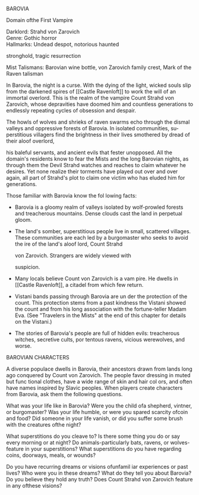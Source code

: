 BAROVIA

Domain ofthe First Vampire

Darklord: Strahd von Zarovich  
Genre: Gothic horror  
Hallmarks: Undead despot, notorious haunted

stronghold, tragic resurrection

Mist Talismans: Barovian wine bottle, von Zarovich family crest, Mark of the Raven talisman

In Barovia, the night is a curse. With the dying of the light, wicked souls slip from the darkened spires of [[Castle Ravenloft]] to work the will of an immortal overlord. This is the realm of the vampire Count Strahd von Zarovich, whose depravities have doomed him and countless generations to endlessly repeating cycles of obsession and despair.

The howls of wolves and shrieks of raven swarms echo through the dismal valleys and oppressive forests of Barovia. In isolated communities, su­ perstitious villagers find the brightness in their lives smothered by dread of their aloof overlord,

his baleful servants, and ancient evils that fester unopposed. All the domain's residents know to fear the Mists and the long Barovian nights, as through them the Devil Strahd watches and reaches to claim whatever he desires. Yet none realize their torments have played out over and over again, all part of Strahd's plot to claim one victim who has eluded him for generations.




Those familiar with Barovia know the fol­ lowing facts:

-   Barovia is a gloomy realm of valleys isolated by wolf-prowled forests and treacherous mountains. Dense clouds cast the land in perpetual gloom.
    
-   The land's somber, superstitious people live in small, scattered villages. These communities are each led by a burgomaster who seeks to avoid the ire of the land's aloof lord, Count Strahd
    
    von Zarovich. Strangers are widely viewed with
    
    suspicion.
    
-   Many locals believe Count von Zarovich is a vam­ pire. He dwells in [[Castle Ravenloft]], a citadel from which few return.
    
-   Vistani bands passing through Barovia are un­ der the protection of the count. This protection stems from a past kindness the Vistani showed the count and from his long association with the fortune-teller Madam Eva. (See "Travelers in the Mists" at the end of this chapter for details on the Vistani.)
    
-   The stories of Barovia's people are full of hidden evils: treacherous witches, secretive cults, por­ tentous ravens, vicious werewolves, and worse.


BAROVIAN CHARACTERS

A diverse populace dwells in Barovia, their ancestors drawn from lands long ago conquered by Count von Zarovich. The people favor dressing in muted but func­ tional clothes, have a wide range of skin and hair col­ ors, and often have names inspired by Slavic peoples. When players create characters from Barovia, ask them the following questions.

What was your life like in Barovia? Were you the child ofa shepherd, vintner, or burgomaster? Was your life humble, or were you spared scarcity ofcoin and food? Did someone in your life vanish, or did you suffer some brush with the creatures ofthe night?

What superstitions do you cleave to? Is there some­ thing you do or say every morning or at night? Do animals-particularly bats, ravens, or wolves-feature in your superstitions? What superstitions do you have regarding coins, doorways, meals, or wounds?

Do you have recurring dreams or visions ofunfamil­ iar experiences or past lives? Who were you in these dreams? What do they tell you about Barovia? Do you believe they hold any truth? Does Count Strahd von Zarovich feature in any ofthese visions?


